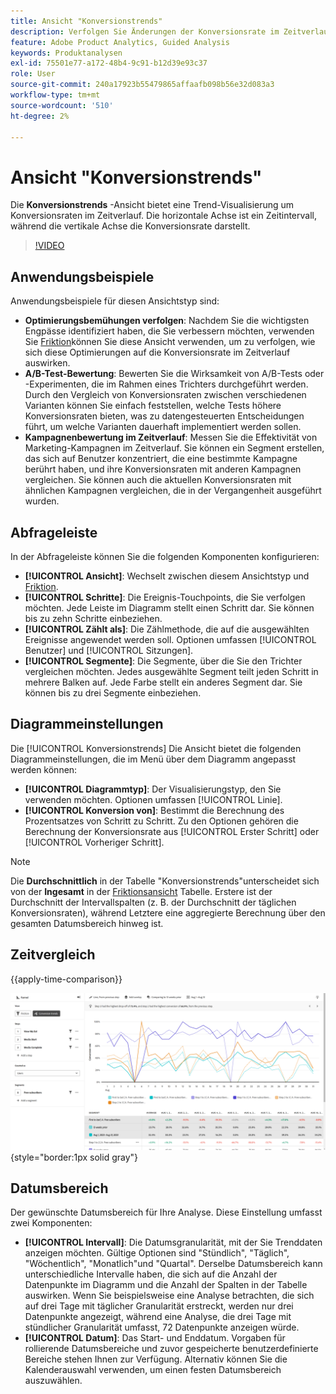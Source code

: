 ```yaml
---
title: Ansicht "Konversionstrends"
description: Verfolgen Sie Änderungen der Konversionsrate im Zeitverlauf.
feature: Adobe Product Analytics, Guided Analysis
keywords: Produktanalysen
exl-id: 75501e77-a172-48b4-9c91-b12d39e93c37
role: User
source-git-commit: 240a17923b55479865affaafb098b56e32d083a3
workflow-type: tm+mt
source-wordcount: '510'
ht-degree: 2%

---
```


# Ansicht &quot;Konversionstrends&quot;

Die **Konversionstrends** -Ansicht bietet eine Trend-Visualisierung um Konversionsraten im Zeitverlauf. Die horizontale Achse ist ein Zeitintervall, während die vertikale Achse die Konversionsrate darstellt.

>[!VIDEO](https://video.tv.adobe.com/v/3421662/?learn=on)

## Anwendungsbeispiele

Anwendungsbeispiele für diesen Ansichtstyp sind:

* **Optimierungsbemühungen verfolgen**: Nachdem Sie die wichtigsten Engpässe identifiziert haben, die Sie verbessern möchten, verwenden Sie [Friktion](friction.md)können Sie diese Ansicht verwenden, um zu verfolgen, wie sich diese Optimierungen auf die Konversionsrate im Zeitverlauf auswirken.
* **A/B-Test-Bewertung**: Bewerten Sie die Wirksamkeit von A/B-Tests oder -Experimenten, die im Rahmen eines Trichters durchgeführt werden. Durch den Vergleich von Konversionsraten zwischen verschiedenen Varianten können Sie einfach feststellen, welche Tests höhere Konversionsraten bieten, was zu datengesteuerten Entscheidungen führt, um welche Varianten dauerhaft implementiert werden sollen.
* **Kampagnenbewertung im Zeitverlauf**: Messen Sie die Effektivität von Marketing-Kampagnen im Zeitverlauf. Sie können ein Segment erstellen, das sich auf Benutzer konzentriert, die eine bestimmte Kampagne berührt haben, und ihre Konversionsraten mit anderen Kampagnen vergleichen. Sie können auch die aktuellen Konversionsraten mit ähnlichen Kampagnen vergleichen, die in der Vergangenheit ausgeführt wurden.

## Abfrageleiste

In der Abfrageleiste können Sie die folgenden Komponenten konfigurieren:

* **[!UICONTROL Ansicht]**: Wechselt zwischen diesem Ansichtstyp und [Friktion](friction.md).
* **[!UICONTROL Schritte]**: Die Ereignis-Touchpoints, die Sie verfolgen möchten. Jede Leiste im Diagramm stellt einen Schritt dar. Sie können bis zu zehn Schritte einbeziehen.
* **[!UICONTROL Zählt als]**: Die Zählmethode, die auf die ausgewählten Ereignisse angewendet werden soll. Optionen umfassen [!UICONTROL Benutzer] und [!UICONTROL Sitzungen].
* **[!UICONTROL Segmente]**: Die Segmente, über die Sie den Trichter vergleichen möchten. Jedes ausgewählte Segment teilt jeden Schritt in mehrere Balken auf. Jede Farbe stellt ein anderes Segment dar. Sie können bis zu drei Segmente einbeziehen.

## Diagrammeinstellungen

Die [!UICONTROL Konversionstrends] Die Ansicht bietet die folgenden Diagrammeinstellungen, die im Menü über dem Diagramm angepasst werden können:

* **[!UICONTROL Diagrammtyp]**: Der Visualisierungstyp, den Sie verwenden möchten. Optionen umfassen [!UICONTROL Linie].
* **[!UICONTROL Konversion von]**: Bestimmt die Berechnung des Prozentsatzes von Schritt zu Schritt. Zu den Optionen gehören die Berechnung der Konversionsrate aus [!UICONTROL Erster Schritt] oder [!UICONTROL Vorheriger Schritt].

>[!NOTE]
>
>Die **Durchschnittlich** in der Tabelle &quot;Konversionstrends&quot;unterscheidet sich von der **Ingesamt** in der [Friktionsansicht](friction.md) Tabelle. Erstere ist der Durchschnitt der Intervallspalten (z. B. der Durchschnitt der täglichen Konversionsraten), während Letztere eine aggregierte Berechnung über den gesamten Datumsbereich hinweg ist.

## Zeitvergleich

{{apply-time-comparison}}

![Zeitvergleich für Konversionstrends](../assets/conversion-trends-compare.png){style="border:1px solid gray"}

## Datumsbereich

Der gewünschte Datumsbereich für Ihre Analyse. Diese Einstellung umfasst zwei Komponenten:

* **[!UICONTROL Intervall]**: Die Datumsgranularität, mit der Sie Trenddaten anzeigen möchten. Gültige Optionen sind &quot;Stündlich&quot;, &quot;Täglich&quot;, &quot;Wöchentlich&quot;, &quot;Monatlich&quot;und &quot;Quartal&quot;. Derselbe Datumsbereich kann unterschiedliche Intervalle haben, die sich auf die Anzahl der Datenpunkte im Diagramm und die Anzahl der Spalten in der Tabelle auswirken. Wenn Sie beispielsweise eine Analyse betrachten, die sich auf drei Tage mit täglicher Granularität erstreckt, werden nur drei Datenpunkte angezeigt, während eine Analyse, die drei Tage mit stündlicher Granularität umfasst, 72 Datenpunkte anzeigen würde.
* **[!UICONTROL Datum]**: Das Start- und Enddatum. Vorgaben für rollierende Datumsbereiche und zuvor gespeicherte benutzerdefinierte Bereiche stehen Ihnen zur Verfügung. Alternativ können Sie die Kalenderauswahl verwenden, um einen festen Datumsbereich auszuwählen.
